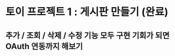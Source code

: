 # 토이 프로젝트 1 : 게시판 만들기 (완료)
추가 / 조회 / 삭제 / 수정 기능 모두 구현 
기회가 되면 OAuth 연동까지 해보기 
----------------------------
